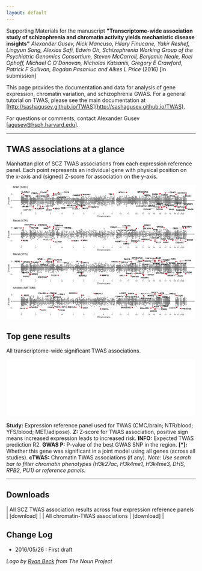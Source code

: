 ```yaml
---
layout: default
---
```


Supporting Materials for the manuscript **"Transcriptome-wide association study of schizophrenia and chromatin activity yields mechanistic disease insights"** *Alexander Gusev, Nick Mancuso, Hilary Finucane, Yakir Reshef, Lingyun Song, Alexias Safi, Edwin Oh, Schizophrenia Working Group of the Psychiatric Genomics Consortium, Steven McCarroll, Benjamin Neale, Roel Ophoff, Michael C O'Donovan, Nicholas Katsanis, Gregory E Crawford, Patrick F Sullivan, Bogdan Pasaniuc and Alkes L Price* (2016) [in submission]

This page provides the documentation and data for analysis of gene expression, chromatin variation, and schizophrenia GWAS. For a general tutorial on TWAS, please see the main documentation at [http://sashagusev.github.io/TWAS](http://sashagusev.github.io/TWAS).

For questions or comments, contact Alexander Gusev [[agusev@hsph.harvard.edu](mailto:agusev@hsph.harvard.edu)].

---

## TWAS associations at a glance

Manhattan plot of SCZ TWAS associations from each expression reference panel. Each point represents an individual gene with physical position on the x-axis and (signed) Z-score for association on the y-axis.

![image](manhattan_scz.png)

## Top gene results

All transcriptome-wide significant TWAS associations.

<iframe frameborder="no" border="0" marginwidth="0" marginheight="0" width="100%" onload="this.style.height=this.contentDocument.body.scrollHeight +'px';" src="plots/TWAS_RESULTS.html"></iframe>

**Study:** Expression reference panel used for TWAS (CMC/brain; NTR/blood; YFS/blood; MET/adipose). **Z:** Z-score for TWAS association, positive sign means increased expression leads to increased risk. **INFO:** Expected TWAS prediction R2. **GWAS P:** P-value of the best GWAS SNP in the region. **[\*]:** Whether this gene was significant in a joint model using all genes (across all studies). **cTWAS:** Chromatin TWAS associations (if any). *Note: Use search bar to filter chromatin phenotypes (H3k27ac, H3k4me1, H3k4me3, DHS, RPB2, PU1) or reference panels.*

---

## Downloads

| All SCZ TWAS association results across four expression reference panels | [download] |
| All chromatin-TWAS associations | [download] |

## Change Log

* 2016/05/26 : First draft

*Logo by [Ryan Beck](https://thenounproject.com/Ryaaaan/) from The Noun Project*
